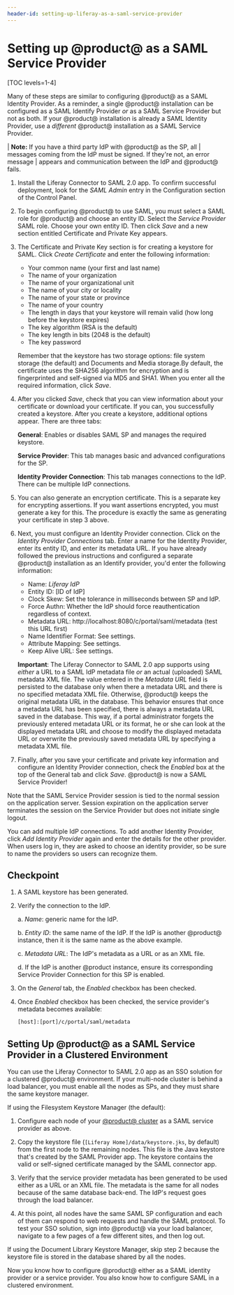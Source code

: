 ```yaml
---
header-id: setting-up-liferay-as-a-saml-service-provider
---
```


# Setting up @product@ as a SAML Service Provider

[TOC levels=1-4]

Many of these steps are similar to configuring @product@ as a SAML Identity
Provider. As a reminder, a single @product@ installation can be configured as a
SAML Identify Provider *or* as a SAML Service Provider but not as both. If your
@product@ installation is already a SAML Identity Provider, use a *different*
@product@ installation as a SAML Service Provider.

| **Note:** If you have a third party IdP with @product@ as the SP, all
| messages coming from the IdP must be signed. If they're not, an error message
| appears and communication between the IdP and @product@ fails.

1.  Install the Liferay Connector to SAML 2.0 app. To confirm successful deployment,
    look for the *SAML Admin* entry in the Configuration section of the Control
    Panel.

2.  To begin configuring @product@ to use SAML, you must select a SAML role for
    @product@ and choose an entity ID. Select the *Service Provider* SAML role.
    Choose your own entity ID. Then click *Save* and a new section entitled
    Certificate and Private Key appears.

3.  The Certificate and Private Key section is for creating a keystore for SAML.
    Click *Create Certificate* and enter the following information:

    - Your common name (your first and last name)
    - The name of your organization
    - The name of your organizational unit
    - The name of your city or locality
    - The name of your state or province
    - The name of your country
    - The length in days that your keystore will remain valid (how long before
      the keystore expires)
    - The key algorithm (RSA is the default)
    - The key length in bits (2048 is the default)
    - The key password

    Remember that the keystore has two storage options: file system storage (the
    default) and Documents and Media storage.By default, the certificate uses
    the SHA256 algorithm for encryption and is fingerprinted and self-signed via
    MD5 and SHA1. When you enter all the required information, click *Save*.

4.  After you clicked *Save*, check that you can view information about your
    certificate or download your certificate. If you can, you successfully
    created a keystore. After you create a keystore, additional options
    appear. There are three tabs:

    **General**: Enables or disables SAML SP and manages the required
    keystore.
 
    **Service Provider**: This tab manages basic and advanced configurations for
    the SP.
 
    **Identity Provider Connection**: This tab manages connections to the IdP.
    There can be multiple IdP connections.

5.  You can also generate an encryption certificate. This is a separate key for
    encrypting assertions. If you want assertions encrypted, you must generate
    a key for this. The procedure is exactly the same as generating your
    certificate in step 3 above. 

5.  Next, you must configure an Identity Provider connection. Click on the
    *Identity Provider Connections* tab. Enter a name for the Identity Provider,
    enter its entity ID, and enter its metadata URL. If you have already
    followed the previous instructions and configured a separate @product@
    installation as an Identify provider, you'd enter the following information:

    - Name: *Liferay IdP*
    - Entity ID: [ID of IdP]
	- Clock Skew: Set the tolerance in milliseconds between SP and IdP.
	- Force Authn: Whether the IdP should force reauthentication regardless of
      context.
    - Metadata URL: http://localhost:8080/c/portal/saml/metadata (test this URL
      first)
	- Name Identifier Format: See settings. 
	- Attribute Mapping: See settings. 
	- Keep Alive URL: See settings. 

    **Important**: The Liferay Connector to SAML 2.0 app supports using *either*
    a URL to a SAML IdP metadata file *or* an actual (uploaded) SAML metadata
    XML file. The value entered in the *Metadata URL* field is persisted to the
    database only when there a metadata URL and there is no specified metadata
    XML file. Otherwise, @product@ keeps the original metadata URL in the
    database. This behavior ensures that once a metadata URL has been specified,
    there is always a metadata URL saved in the database. This way, if a portal
    administrator forgets the previously entered metadata URL or its format, he
    or she can look at the displayed metadata URL and choose to modify the
    displayed metadata URL or overwrite the previously saved metadata URL by
    specifying a metadata XML file.

6.  Finally, after you save your certificate and private key information and
    configure an Identity Provider connection, check the *Enabled* box at the top
    of the General tab and click *Save*. @product@ is now a SAML Service Provider!

Note that the SAML Service Provider session is tied to the normal session on
the application server. Session expiration on the application server terminates
the session on the Service Provider but does not initiate single logout. 

You can add multiple IdP connections. To add another Identity Provider, click
*Add Identity Provider* again and enter the details for the other provider. When
users log in, they are asked to choose an identity provider, so be sure to name
the providers so users can recognize them. 

## Checkpoint

1. A SAML keystore has been generated.

2. Verify the connection to the IdP. 

    a.  *Name*: generic name for the IdP. 
 
    b.  *Entity ID*: the same name of the IdP. If the IdP is another @product@
        instance, then it is the same name as the above example. 

    c. *Metadata URL*: The IdP's metadata as a URL or as an XML file.

    d. If the IdP is another @product instance, ensure its corresponding
    Service Provider Connection for this SP is enabled.

3. On the *General* tab, the *Enabled* checkbox has been checked.

4. Once *Enabled* checkbox has been checked, the service provider's metadata
   becomes available:

    ```bash
    [host]:[port]/c/portal/saml/metadata
    ```

## Setting Up @product@ as a SAML Service Provider in a Clustered Environment

You can use the Liferay Connector to SAML 2.0 app as an SSO solution for a
clustered @product@ environment. If your multi-node cluster is behind a load
balancer, you must enable all the nodes as SPs, and they must share the
same keystore manager. 

If using the Filesystem Keystore Manager (the default):

1.  Configure each node of your 
    [@product@ cluster](/docs/7-1/deploy/-/knowledge_base/d/liferay-clustering) 
    as a SAML service provider as above. 

2.  Copy the keystore file (`[Liferay Home]/data/keystore.jks`, by default) from
    the first node to the remaining nodes. This file is the Java keystore that's
    created by the SAML Provider app. The keystore contains the valid or
    self-signed certificate managed by the SAML connector app.

3.  Verify that the service provider metadata has been generated to be used
    either as a URL or an XML file. The metadata is the same for all nodes
    because of the same database back-end. The IdP's request goes through the
    load balancer.

4.  At this point, all  nodes have the same SAML SP configuration and each of
    them can respond to web requests and handle the SAML protocol. To test your
    SSO solution, sign into @product@ via your load balancer, navigate to a few
    pages of a few different sites, and then log out.

If using the Document Library Keystore Manager, skip step 2 because the keystore
file is stored in the database shared by all the nodes.

Now you know how to configure @product@ either as a SAML identity provider
or a service provider. You also know how to configure SAML in a
clustered environment. 
